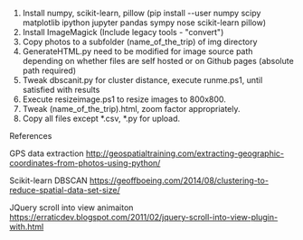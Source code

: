 1. Install numpy, scikit-learn, pillow (pip install --user numpy scipy matplotlib ipython jupyter pandas sympy nose scikit-learn pillow)
2. Install ImageMagick (Include legacy tools - "convert")
2. Copy photos to a subfolder (name_of_the_trip) of img directory 
3. GenerateHTML.py need to be modified for image source path depending on whether files are self hosted or on Github pages (absolute path required)
4. Tweak dbscanit.py for cluster distance, execute runme.ps1, until satisfied with results
5. Execute resizeimage.ps1 to resize images to 800x800.
6. Tweak (name_of_the_trip).html, zoom factor appropriately.
7. Copy all files except *.csv, *.py for upload.

References

GPS data extraction 
	http://geospatialtraining.com/extracting-geographic-coordinates-from-photos-using-python/

Scikit-learn
	DBSCAN https://geoffboeing.com/2014/08/clustering-to-reduce-spatial-data-set-size/

JQuery scroll into view animaiton
	https://erraticdev.blogspot.com/2011/02/jquery-scroll-into-view-plugin-with.html
